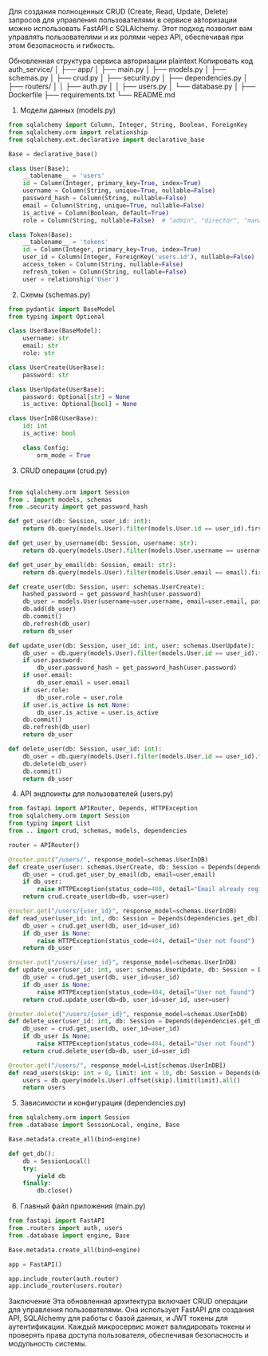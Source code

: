 Для создания полноценных CRUD (Create, Read, Update, Delete) запросов для управления пользователями в сервисе авторизации можно использовать FastAPI с SQLAlchemy. Этот подход позволит вам управлять пользователями и их ролями через API, обеспечивая при этом безопасность и гибкость.

Обновленная структура сервиса авторизации
plaintext
Копировать код
auth_service/
│
├── app/
│   ├── main.py
│   ├── models.py
│   ├── schemas.py
│   ├── crud.py
│   ├── security.py
│   ├── dependencies.py
│   ├── routers/
│   │   ├── auth.py
│   │   ├── users.py
│   └── database.py
│
├── Dockerfile
├── requirements.txt
└── README.md
1. Модели данных (models.py)
```python
from sqlalchemy import Column, Integer, String, Boolean, ForeignKey
from sqlalchemy.orm import relationship
from sqlalchemy.ext.declarative import declarative_base

Base = declarative_base()

class User(Base):
    __tablename__ = 'users'
    id = Column(Integer, primary_key=True, index=True)
    username = Column(String, unique=True, nullable=False)
    password_hash = Column(String, nullable=False)
    email = Column(String, unique=True, nullable=False)
    is_active = Column(Boolean, default=True)
    role = Column(String, nullable=False)  # "admin", "director", "manager", "user"

class Token(Base):
    __tablename__ = 'tokens'
    id = Column(Integer, primary_key=True, index=True)
    user_id = Column(Integer, ForeignKey('users.id'), nullable=False)
    access_token = Column(String, nullable=False)
    refresh_token = Column(String, nullable=False)
    user = relationship('User')
```
2. Схемы (schemas.py)
```python
from pydantic import BaseModel
from typing import Optional

class UserBase(BaseModel):
    username: str
    email: str
    role: str

class UserCreate(UserBase):
    password: str

class UserUpdate(UserBase):
    password: Optional[str] = None
    is_active: Optional[bool] = None

class UserInDB(UserBase):
    id: int
    is_active: bool

    class Config:
        orm_mode = True
```
3. CRUD операции (crud.py)
```python

from sqlalchemy.orm import Session
from . import models, schemas
from .security import get_password_hash

def get_user(db: Session, user_id: int):
    return db.query(models.User).filter(models.User.id == user_id).first()

def get_user_by_username(db: Session, username: str):
    return db.query(models.User).filter(models.User.username == username).first()

def get_user_by_email(db: Session, email: str):
    return db.query(models.User).filter(models.User.email == email).first()

def create_user(db: Session, user: schemas.UserCreate):
    hashed_password = get_password_hash(user.password)
    db_user = models.User(username=user.username, email=user.email, password_hash=hashed_password, role=user.role)
    db.add(db_user)
    db.commit()
    db.refresh(db_user)
    return db_user

def update_user(db: Session, user_id: int, user: schemas.UserUpdate):
    db_user = db.query(models.User).filter(models.User.id == user_id).first()
    if user.password:
        db_user.password_hash = get_password_hash(user.password)
    if user.email:
        db_user.email = user.email
    if user.role:
        db_user.role = user.role
    if user.is_active is not None:
        db_user.is_active = user.is_active
    db.commit()
    db.refresh(db_user)
    return db_user

def delete_user(db: Session, user_id: int):
    db_user = db.query(models.User).filter(models.User.id == user_id).first()
    db.delete(db_user)
    db.commit()
    return db_user
```
4. API эндпоинты для пользователей (users.py)
```python
from fastapi import APIRouter, Depends, HTTPException
from sqlalchemy.orm import Session
from typing import List
from .. import crud, schemas, models, dependencies

router = APIRouter()

@router.post("/users/", response_model=schemas.UserInDB)
def create_user(user: schemas.UserCreate, db: Session = Depends(dependencies.get_db)):
    db_user = crud.get_user_by_email(db, email=user.email)
    if db_user:
        raise HTTPException(status_code=400, detail="Email already registered")
    return crud.create_user(db=db, user=user)

@router.get("/users/{user_id}", response_model=schemas.UserInDB)
def read_user(user_id: int, db: Session = Depends(dependencies.get_db)):
    db_user = crud.get_user(db, user_id=user_id)
    if db_user is None:
        raise HTTPException(status_code=404, detail="User not found")
    return db_user

@router.put("/users/{user_id}", response_model=schemas.UserInDB)
def update_user(user_id: int, user: schemas.UserUpdate, db: Session = Depends(dependencies.get_db)):
    db_user = crud.get_user(db, user_id=user_id)
    if db_user is None:
        raise HTTPException(status_code=404, detail="User not found")
    return crud.update_user(db=db, user_id=user_id, user=user)

@router.delete("/users/{user_id}", response_model=schemas.UserInDB)
def delete_user(user_id: int, db: Session = Depends(dependencies.get_db)):
    db_user = crud.get_user(db, user_id=user_id)
    if db_user is None:
        raise HTTPException(status_code=404, detail="User not found")
    return crud.delete_user(db=db, user_id=user_id)

@router.get("/users/", response_model=List[schemas.UserInDB])
def read_users(skip: int = 0, limit: int = 10, db: Session = Depends(dependencies.get_db)):
    users = db.query(models.User).offset(skip).limit(limit).all()
    return users
```
5. Зависимости и конфигурация (dependencies.py)
```python
from sqlalchemy.orm import Session
from .database import SessionLocal, engine, Base

Base.metadata.create_all(bind=engine)

def get_db():
    db = SessionLocal()
    try:
        yield db
    finally:
        db.close()
```
6. Главный файл приложения (main.py)
```python
from fastapi import FastAPI
from .routers import auth, users
from .database import engine, Base

Base.metadata.create_all(bind=engine)

app = FastAPI()

app.include_router(auth.router)
app.include_router(users.router)
```
Заключение
Эта обновленная архитектура включает CRUD операции для управления пользователями. Она использует FastAPI для создания API, SQLAlchemy для работы с базой данных, и JWT токены для аутентификации. Каждый микросервис может валидировать токены и проверять права доступа пользователя, обеспечивая безопасность и модульность системы.
